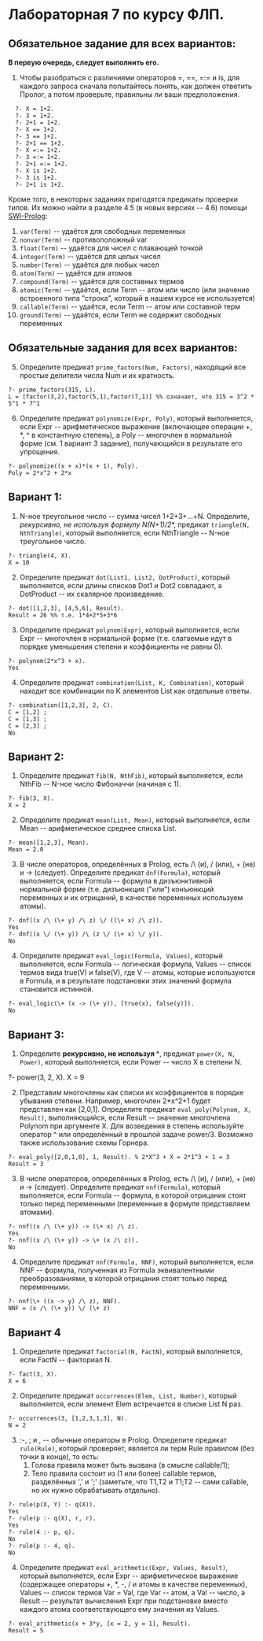 # Лабораторная 7 по курсу ФЛП.

## Обязательное задание для всех вариантов:

**В первую очередь, следует выполнить его.**

1. Чтобы разобраться с различиями операторов =, ==, =:= и is, для каждого запроса сначала попытайтесь 
понять, как должен ответить Пролог, а потом проверьте, правильны ли ваши предположения.

```
  ?- X = 1+2.
  ?- 3 = 1+2.
  ?- 2+1 = 1+2.
  ?- X == 1+2.
  ?- 3 == 1+2.
  ?- 2+1 == 1+2.
  ?- X =:= 1+2.
  ?- 3 =:= 1+2.
  ?- 2+1 =:= 1+2.
  ?- X is 1+2.
  ?- 3 is 1+2.
  ?- 2+1 is 1+2.
```

Кроме того, в некоторых заданиях пригодятся предикаты проверки типов. Их можно найти в разделе 4.5 (в новых версиях -- 4.6) помощи [SWI-Prolog](http://www.swi-prolog.org/pldoc/doc_for?object=section%282,%274.6%27,swi%28%27/doc/Manual/typetest.html%27%29%29):

1. `var(Term)` -- удаётся для свободных переменных
2. `nonvar(Term)` -- противоположный var
3. `float(Term)` -- удаётся для чисел с плавающей точкой
4. `integer(Term)` -- удаётся для целых чисел
5. `number(Term)` -- удаётся для любых чисел
6. `atom(Term)` -- удаётся для атомов
7. `compound(Term)` -- удаётся для составных термов
8. `atomic(Term)` -- удаётся, если Term -- атом или число (или значение встроенного типа "строка", который в нашем курсе не используется)
9. `callable(Term)` -- удаётся, если Term -- атом или составной терм
10. `ground(Term)` -- удаётся, если Term не содержит свободных переменных

## Обязательные задания для всех вариантов:

5. Определите предикат `prime_factors(Num, Factors)`, находящий все простые делители числа Num и их кратность.

  ```
  ?- prime_factors(315, L).
  L = [factor(3,2),factor(5,1),factor(7,1)] %% означает, что 315 = 3^2 * 5^1 * 7^1
  ```

6. Определите предикат `polynomize(Expr, Poly)`, который выполняется, если Expr -- арифметическое выражение (включающее операции +, *, ^ в константную степень), а Poly -- многочлен в нормальной форме (см. 1 вариант 3 задание), получающийся в результате его упрощения.

  ```
  ?- polynomize((x + x)*(x + 1), Poly).
  Poly = 2*x^2 + 2*x
  ```

## Вариант 1:

1. N-ное треугольное число -- сумма чисел 1+2+3+...+N. Определите, **рекурсивно, не используя формулу N*(N+1)/2**, предикат `triangle(N, NthTriangle)`, который выполняется, если NthTriangle -- N-ное треугольное число.
  
  ```
  ?- triangle(4, X).
  X = 10
  ```

2. Определите предикат `dot(List1, List2, DotProduct)`, который выполняется, если длины списков Dot1 и Dot2 совпадают, а DotProduct -- их скалярное произведение.

  ```
  ?- dot([1,2,3], [4,5,6], Result).
  Result = 26 %% т.е. 1*4+2*5+3*6
  ```

3. Определите предикат `polynom(Expr)`, который выполняется, если Expr -- многочлен в нормальной форме (т.е. слагаемые идут в порядке уменьшения степени и коэффициенты не равны 0).

  ```
  ?- polynom(2*x^3 + x).
  Yes
  ```

4. Определите предикат `combination(List, K, Combination)`, который находит все комбинации по K элементов List как отдельные ответы.

  ```
  ?- combination([1,2,3], 2, C).
  C = [1,2] ;
  C = [1,3] ;
  C = [2,3] ;
  No
  ```

## Вариант 2:

1. Определите предикат `fib(N, NthFib)`, который выполняется, если NthFib -- N-ное число Фибоначчи (начиная с 1).

  ```
  ?- fib(3, X).
  X = 2
  ```

2. Определите предикат `mean(List, Mean)`, который выполняется, если Mean -- арифметическое среднее
списка List.

  ```
  ?- mean([1,2,3], Mean).
  Mean = 2.0
  ```

3. В числе операторов, определённых в Prolog, есть /\ (и), \/ (или), \+ (не) и -> (следует). Определите предикат `dnf(Formula)`, который выполняется, если Formula -- формула в дизъюнктивной нормальной форме (т.е. дизъюнкция ("или") конъюнкций переменных и их отрицаний, в качестве переменных используем атомы).

  ```
  ?- dnf((x /\ (\+ y) /\ z) \/ ((\+ x) /\ z)).
  Yes
  ?- dnf((x \/ (\+ y)) /\ (z \/ (\+ x) \/ y)).
  No
  ```

4. Определите предикат `eval_logic(Formula, Values)`, который выполняется, если Formula -- логическая формула, Values -- список термов вида true(V) и false(V), где V -- атомы, которые используются в Formula, и в результате подстановки этих значений формула становится истинной.

  ```
  ?- eval_logic(\+ (x -> (\+ y)), [true(x), false(y)]).
  No
  ```

## Вариант 3:

1. Определите **рекурсивно, не используя ^**, предикат `power(X, N, Power)`, который выполняется, если Power -- число X в степени N.

  ?- power(3, 2, X).
  X = 9

2. Представим многочлены как списки их коэффициентов в порядке убывания степени. Например, многочлен 2*x^2+1 будет представлен как [2,0,1]. Определите предикат `eval_poly(Polynom, X, Result)`, выполняющийся, если Result -- значение многочлена Polynom при аргументе X. Для возведения в степень используйте оператор ^ или определённый в прошлой задаче power/3. Возможно также использование схемы Горнера.

  ```
  ?- eval_poly([2,0,1,0], 1, Result). % 2*X^3 + X = 2*1^3 + 1 = 3
  Result = 3
  ```

3. В числе операторов, определённых в Prolog, есть /\ (и), \/ (или), \+ (не) и -> (следует). Определите предикат `nnf(Formula)`, который выполняется, если Formula -- формула, в которой отрицания стоят только перед переменными (переменные в формуле представляем атомами).

  ```
  ?- nnf((x /\ (\+ y)) -> (\+ x) /\ z).
  Yes
  ?- nnf((x /\ (\+ y)) -> \+ (x /\ z)).
  No
  ```

4. Определите предикат `nnf(Formula, NNF)`, который выполняется, если NNF -- формула, полученная из Formula эквивалентными преобразованиями, в которой отрицания стоят только перед переменными.

  ```
  ?- nnf(\+ ((x -> y) /\ z), NNF).
  NNF = (x /\ (\+ y)) \/ (\+ z)
  ```

## Вариант 4

1. Определите предикат `factorial(N, FactN)`, который выполняется, если FactN -- факториал N.

  ```
  ?- fact(3, X).
  X = 6
  ```

2. Определите предикат `occurrences(Elem, List, Number)`, который выполняется, если элемент Elem встречается в списке List N раз.

  ```
  ?- occurrences(3, [1,2,3,1,3], N).
  N = 2
  ```

3. :-, ; и , -- обычные операторы в Prolog. Определите предикат `rule(Rule)`, который проверяет, является ли терм Rule правилом (без точки в конце), то есть: 
   1. Голова правила может быть вызвана (в смысле callable/1); 
   2. Тело правила состоит из (1 или более) callable термов, разделённых ',' и ';' (заметьте, что T1,T2 и T1;T2 -- сами callable, но их нужно обрабатывать отдельно).

  ```
  ?- rule(p(X, Y) :- q(X)).
  Yes
  ?- rule(p :- q(X), r, r).
  Yes
  ?- rule(4 :- p, q).
  No
  ?- rule(p :- 4, q).
  No
  ```

4. Определите предикат `eval_arithmetic(Expr, Values, Result)`, который выполняется, если Expr -- арифметическое выражение (содержащее операторы +, *, -, / и атомы в качестве переменных), Values -- список термов Var = Val, где Var -- атом, а Val -- число, а Result -- результат вычисления Expr при подстановке вместо каждого атома соответствующего ему значения из Values.

  ```
  ?- eval_arithmetic(x + 3*y, [x = 2, y = 1], Result).
  Result = 5
  ```
